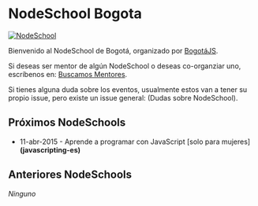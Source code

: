 # NodeSchool Bogota
[![NodeSchool](http://nodeschool.io/images/schoolhouse.svg)](http://nodeschool.io)

Bienvenido al NodeSchool de Bogotá, organizado por [BogotáJS](http://bogotajs.com).

Si deseas ser mentor de algún NodeSchool o deseas co-organziar uno, escríbenos en: [Buscamos Mentores](https://github.com/nodeschool/bogota/issues/1).

Si tienes alguna duda sobre los eventos, usualmente estos van a tener su propio issue, pero existe un issue general: (Dudas sobre NodeSchool).

## Próximos NodeSchools
- 11-abr-2015 - Aprende a programar con JavaScript [solo para mujeres] **(javascripting-es)**

## Anteriores NodeSchools
*Ninguno*

